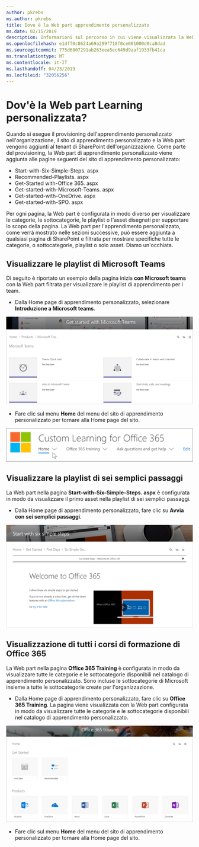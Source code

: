 ```yaml
---
author: pkrebs
ms.author: pkrebs
title: Dove è la Web part apprendimento personalizzato
ms.date: 02/15/2019
description: Informazioni sul percorso in cui viene visualizzata la Web part apprendimento personalizzato nel sito di apprendimento personalizzato
ms.openlocfilehash: e1dff0c8624a69a299f718f0ce001000d0ca8dad
ms.sourcegitcommit: 775d6807291ab263eea5ec649d9aaf1933fb41ca
ms.translationtype: MT
ms.contentlocale: it-IT
ms.lasthandoff: 04/23/2019
ms.locfileid: "32056256"
---
```

# <a name="wheres-the-custom-learning-web-part"></a>Dov'è la Web part Learning personalizzata?

Quando si esegue il provisioning dell'apprendimento personalizzato nell'organizzazione, il sito di apprendimento personalizzato e la Web part vengono aggiunti al tenant di SharePoint dell'organizzazione. Come parte del provisioning, la Web part di apprendimento personalizzato viene aggiunta alle pagine seguenti del sito di apprendimento personalizzato:

- Start-with-Six-Simple-Steps. aspx 
- Recommended-Playlists. aspx
- Get-Started with-Office 365. aspx
- Get-started-with-Microsoft-Teams. aspx
- Get-started-with-OneDrive. aspx
- Get-started-with-SPO. aspx

Per ogni pagina, la Web part è configurata in modo diverso per visualizzare le categorie, le sottocategorie, le playlist o l'asset disegnati per supportare lo scopo della pagina. La Web part per l'apprendimento personalizzato, come verrà mostrato nelle sezioni successive, può essere aggiunta a qualsiasi pagina di SharePoint e filtrata per mostrare specifiche tutte le categorie, o sottocategorie, playlist o solo asset. Diamo un'occhiata. 

## <a name="view-microsoft-teams-playlists"></a>Visualizzare le playlist di Microsoft Teams

Di seguito è riportato un esempio della pagina inizia **con Microsoft teams** con la Web part filtrata per visualizzare le playlist di apprendimento per i team. 

- Dalla Home page di apprendimento personalizzato, selezionare **Introduzione a Microsoft teams**.

![CG-whereiswp-teams. png](media/cg-whereiswp-teams.png)

- Fare clic sul menu **Home** del menu del sito di apprendimento personalizzato per tornare alla Home page del sito.

![CG-homebtnmenu. png](media/cg-homebtnmenu.png)

## <a name="view-the-six-simple-steps-playlist"></a>Visualizzare la playlist di sei semplici passaggi

La Web part nella pagina **Start-with-Six-Simple-Steps. aspx** è configurata in modo da visualizzare il primo asset nella playlist di sei semplici passaggi. 

- Dalla Home page di apprendimento personalizzato, fare clic su **Avvia con sei semplici passaggi**. 

![CG-whereiswp-Six. png](media/cg-whereiswp-six.png)

## <a name="view-all-office-365-training"></a>Visualizzazione di tutti i corsi di formazione di Office 365

La Web part nella pagina **Office 365 Training** è configurata in modo da visualizzare tutte le categorie e le sottocategorie disponibili nel catalogo di apprendimento personalizzato. Sono incluse le sottocategorie di Microsoft insieme a tutte le sottocategorie create per l'organizzazione.

- Dalla Home page di apprendimento personalizzato, fare clic su **Office 365 Training**. La pagina viene visualizzata con la Web part configurata in modo da visualizzare tutte le categorie e le sottocategorie disponibili nel catalogo di apprendimento personalizzato.

![CG-whereiswp-O365. png](media/cg-whereiswp-o365.png)

- Fare clic sul menu **Home** del menu del sito di apprendimento personalizzato per tornare alla Home page del sito.

